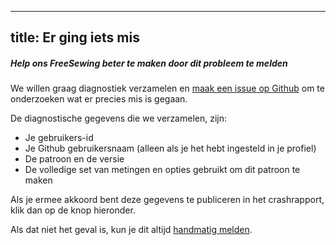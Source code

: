 ***

## title: Er ging iets mis

##### Help ons FreeSewing beter te maken door dit probleem te melden

We willen graag diagnostiek verzamelen en [maak een issue op Github](https://github.com/freesewing/freesewing/issues/new) om te onderzoeken wat er precies mis is gegaan.

De diagnostische gegevens die we verzamelen, zijn:

*   Je gebruikers-id
*   Je Github gebruikersnaam (alleen als je het hebt ingesteld in je profiel)
*   De patroon en de versie
*   De volledige set van metingen en opties gebruikt om dit patroon te maken

Als je ermee akkoord bent deze gegevens te publiceren in het crashrapport, klik dan op de knop hieronder.

Als dat niet het geval is, kun je dit altijd [handmatig melden](https://github.com/freesewing/freesewing/issues/new).
